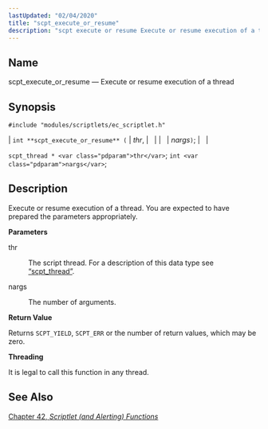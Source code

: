 ```yaml
---
lastUpdated: "02/04/2020"
title: "scpt_execute_or_resume"
description: "scpt execute or resume Execute or resume execution of a thread int scpt execute or resume thr nargs scpt thread thr int nargs Execute or resume execution of a thread You are expected to have prepared the parameters appropriately thr The script thread For a description of this data type..."
---
```


<a name="apis.scpt_execute_or_resume"></a> 
## Name

scpt_execute_or_resume — Execute or resume execution of a thread

## Synopsis

`#include "modules/scriptlets/ec_scriptlet.h"`

| `int **scpt_execute_or_resume** (` | <var class="pdparam">thr</var>, |   |
|   | <var class="pdparam">nargs</var>`)`; |   |

`scpt_thread * <var class="pdparam">thr</var>`;
`int <var class="pdparam">nargs</var>`;<a name="idp59053824"></a> 
## Description

Execute or resume execution of a thread. You are expected to have prepared the parameters appropriately.

**<a name="idp59055120"></a> Parameters**

<dl class="variablelist">

<dt>thr</dt>

<dd>

The script thread. For a description of this data type see [“scpt_thread”](/momentum/3/3-api/structs-scpt-thread).

</dd>

<dt>nargs</dt>

<dd>

The number of arguments.

</dd>

</dl>

**<a name="idp59060272"></a> Return Value**

Returns `SCPT_YIELD`, `SCPT_ERR` or the number of return values, which may be zero.

**<a name="idp59062112"></a> Threading**

It is legal to call this function in any thread.

<a name="idp59063664"></a> 
## See Also

[Chapter 42, *Scriptlet (and Alerting) Functions*](script "Chapter 42. Scriptlet (and Alerting) Functions")